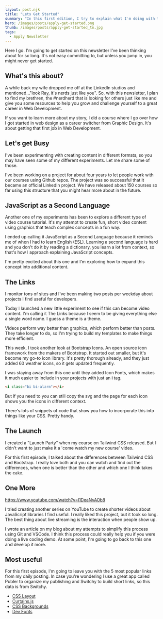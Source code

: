 ```yaml
---
layout: post.njk
title: "Lets Get Started"
summary: "In this first edition, I try to explain what I'm doing with the newsletter, a bit of my background story and highlight some of the work I've been doing recently."
hero: /images/posts/apply-get-started.png
thumb: /images/posts/apply-get-started_tn.jpg
tags:
  - Apply Newsletter
---
```


Here I go. I'm going to get started on this newsletter I've been thinking about for so long. It's not easy committing to, but unless you jump in, you might never get started.

## What's this about?

A while back my wife dropped me off at the LinkedIn studios and mentioned..."look Ray, it's nerds just like you". So, with this newsletter, I plan to find my brethren, the #nerdherd that is looking for others just like me and give you some resources to help you grow and challenge yourself to a great career in Web Development.

If you want to learn more about my story, I did a course where I go over how I got started in web design as a career switcher from Graphic Design. It's about getting that first job in Web Development.

## Let's get Busy

I've been experimenting with creating content in different formats, so you may have seen some of my different experiments. Let me share some of those.

I've been working on a project for about four years to let people work with our courses using Github repos. The project was so successful that it became an official LinkedIn project. We have released about 150 courses so far using this structure that you might hear more about in the future.

## JavaScript as a Second Language

Another one of my experiments has been to explore a different type of video course tutorial. It's my attempt to create fun, short video content using graphics that teach complex concepts in a fun way.

I ended up calling it JavaScript as a Second Language because it reminds me of when I had to learn English (ESL). Learning a second language is hard and you don't do it by reading a dictionary, you learn a lot from context, so that's how I approach explaining JavaScript concepts.

I'm pretty excited about this one and I'm exploring how to expand this concept into additional content.

## The Links

I monitor tons of sites and I've been making two posts per weekday about projects I find useful for developers.

Today I launched a new little experiment to see if this can become video content. I'm calling it The Links because I seem to be giving everything else a single word name. I guess a theme is a theme.

Videos perform way better than graphics, which perform better than posts. They take longer to do, so I'm trying to build my templates to make things more efficient.

This week, I took another look at Bootstrap Icons. An open source icon framework from the makers of Bootstrap. It started out smaller, but it's become my go-to icon library. It's pretty thorough already, and they just added 60 weather icons, so it gets updated frequently.

I was staying away from this one until they added Icon Fonts, which makes it much easier to include in your projects with just an i tag.

```html
<i class="bi bi-alarm"></i>
```

But if you need to you can still copy the svg and the page for each icon shows you the icons in different context.

There's lots of snippets of code that show you how to incorporate this into things like your CSS. Pretty handy.

## The Launch

I created a "Launch Party" when my course on Tailwind CSS released. But I didn't want to just make it a 'come watch my new course' video.

For this first episode, I talked about the differences between Tailwind CSS and Bootstrap. I really love both and you can watch and find out the differences, when one is better than the other and which one I think takes the cake.

## One More

<lite-youtube videoid="l1DeaNvAOb8" style="width:100%"></lite-youtube>

https://www.youtube.com/watch?v=l1DeaNvAOb8

I tried creating another series on YouTube to create shorter videos about JavaScript libraries I find useful. I really liked this project, but it took so long. The best thing about live streaming is the interaction when people show up.

I wrote an article on my blog about my attempts to simplify this process using Git and VSCode. I think this process could really help you if you were doing a live coding demo. At some point, I'm going to go back to this one and develop it more.

## Most useful

For this first episode, I'm going to leave you with the 5 most popular links from my daily posting. In case you're wondering I use a great app called Publer to organize my publishing and Switchy to build short links, so this data is from Switchy.

- [CSS Layout](https://go.raybo.org/2k4E)
- [Curtains.js](https://go.raybo.org/2Sxq)
- [CSS Backgrounds](https://go.raybo.org/2UzB)
- [Dev Fonts](https://devfonts.gafi.dev/)
